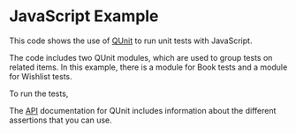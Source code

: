 # JavaScript Example
This code shows the use of [QUnit](http://qunitjs.com) to run unit tests with JavaScript.

The code includes two QUnit modules, which are used to group tests on related items. In this example, there is a module for Book tests and a module for Wishlist tests.

To run the tests, 

The [API](http://api.qunitjs.com) documentation for QUnit includes information about the different assertions that you can use.
